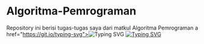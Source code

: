 # Algoritma-Pemrograman
Repository ini berisi tugas-tugas saya dari matkul Algoritma Pemrograman
a href="https://git.io/typing-svg"><img src="https://readme-typing-svg.herokuapp.com?font=Fira+Code&weight=600&size=30&duration=3000&pause=5000&color=851c73&center=true&vCenter=true&width=1000&lines=Algoritma+Pemrograman" alt="Typing SVG" /></a>
<a href="https://git.io/typing-svg"><img src="https://readme-typing-svg.herokuapp.com?font=Fira+Code&weight=400&size=25&duration=3000&pause=5000&color=32A8BBFF&center=true&vCenter=true&width=2000&lines=Repository+ini+berisi+tugas-tugas+saya+dari+matkul+Algoritma+pemrograman" alt="Typing SVG" /></a>
